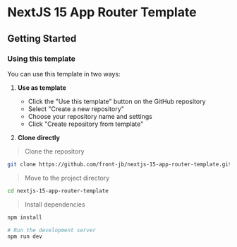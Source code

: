 # NextJS 15 App Router Template

## Getting Started

### Using this template

You can use this template in two ways:

1. **Use as template**
   - Click the "Use this template" button on the GitHub repository
   - Select "Create a new repository"
   - Choose your repository name and settings
   - Click "Create repository from template"

2. **Clone directly**
>    Clone the repository

   ```bash
   git clone https://github.com/front-jb/nextjs-15-app-router-template.git
   ```

>   Move to the project directory

   ```bash
   cd nextjs-15-app-router-template
   ```

>   Install dependencies

   ```bash
   npm install
   
   # Run the development server
   npm run dev
   ```